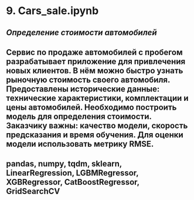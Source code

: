 # 9. Cars_sale.ipynb
## ***Определение стоимости автомобилей***
## Сервис по продаже автомобилей с пробегом разрабатывает приложение для привлечения новых клиентов. В нём можно быстро узнать рыночную стоимость своего автомобиля. Предоставлены исторические данные: технические характеристики, комплектации и цены автомобилей. Необходимо построить модель для определения стоимости. Заказчику важны: качество модели, скорость предсказания и время обучения. Для оценки модели использовать метрику RMSE.
## pandas, numpy, tqdm, sklearn, LinearRegression, LGBMRegressor, XGBRegressor, CatBoostRegressor, GridSearchCV
